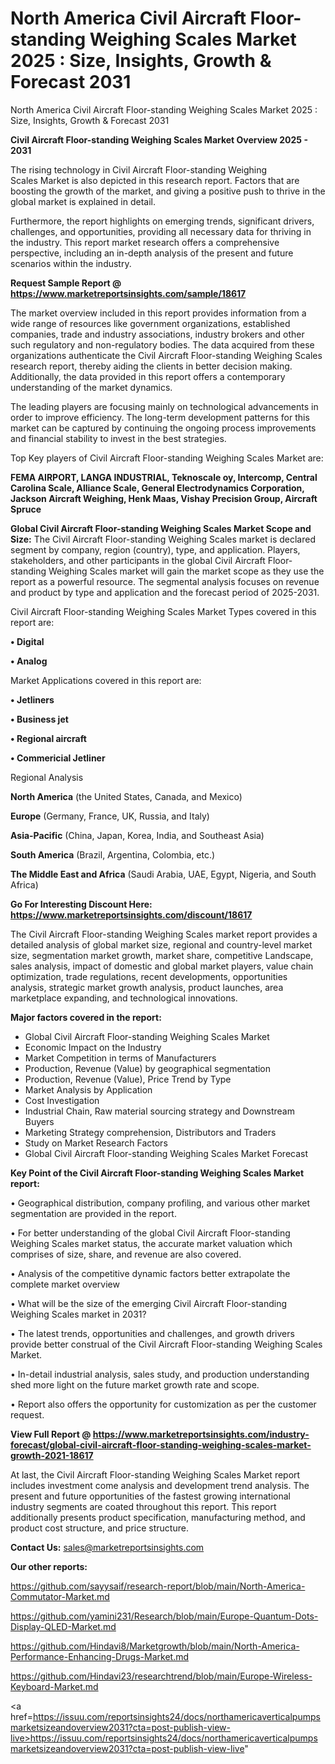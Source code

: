 # North America Civil Aircraft Floor-standing Weighing Scales Market 2025 : Size, Insights, Growth & Forecast 2031
 North America Civil Aircraft Floor-standing Weighing Scales Market 2025 : Size, Insights, Growth & Forecast 2031

<Strong> Civil Aircraft Floor-standing Weighing Scales Market Overview 2025 - 2031</strong>

The rising technology in Civil Aircraft Floor-standing Weighing Scales Market is also depicted in this research report. Factors that are boosting the growth of the market, and giving a positive push to thrive in the global market is explained in detail.

Furthermore, the report highlights on emerging trends, significant drivers, challenges, and opportunities, providing all necessary data for thriving in the industry. This report market research offers a comprehensive perspective, including an in-depth analysis of the present and future scenarios within the industry.

<strong>Request Sample Report @ <a href=https://www.marketreportsinsights.com/sample/18617>https://www.marketreportsinsights.com/sample/18617</a></strong>

The market overview included in this report provides information from a wide range of resources like government organizations, established companies, trade and industry associations, industry brokers and other such regulatory and non-regulatory bodies. The data acquired from these organizations authenticate the Civil Aircraft Floor-standing Weighing Scales research report, thereby aiding the clients in better decision making. Additionally, the data provided in this report offers a contemporary understanding of the market dynamics.

The leading players are focusing mainly on technological advancements in order to improve efficiency. The long-term development patterns for this market can be captured by continuing the ongoing process improvements and financial stability to invest in the best strategies.

Top Key players of Civil Aircraft Floor-standing Weighing Scales Market are:

<strong>FEMA AIRPORT, LANGA INDUSTRIAL, Teknoscale oy, Intercomp, Central Carolina Scale, Alliance Scale, General Electrodynamics Corporation, Jackson Aircraft Weighing, Henk Maas, Vishay Precision Group, Aircraft Spruce</strong>

<strong><b>Global Civil Aircraft Floor-standing Weighing Scales Market Scope and Size:</b></strong>
The Civil Aircraft Floor-standing Weighing Scales market is declared segment by company, region (country), type, and application. Players, stakeholders, and other participants in the global Civil Aircraft Floor-standing Weighing Scales market will gain the market scope as they use the report as a powerful resource. The segmental analysis focuses on revenue and product by type and application and the forecast period of 2025-2031.

Civil Aircraft Floor-standing Weighing Scales Market Types covered in this report are:

<strong>• Digital

• Analog</strong>

Market Applications covered in this report are:

<strong>• Jetliners

• Business jet

• Regional aircraft

• Commericial Jetliner</strong> 

Regional Analysis

<strong>North America</strong> (the United States, Canada, and Mexico)

<strong>Europe</strong> (Germany, France, UK, Russia, and Italy)

<strong>Asia-Pacific</strong> (China, Japan, Korea, India, and Southeast Asia)

<strong>South America</strong> (Brazil, Argentina, Colombia, etc.)

<strong>The Middle East and Africa</strong> (Saudi Arabia, UAE, Egypt, Nigeria, and South Africa)

<strong>Go For Interesting Discount Here: <a href=https://www.marketreportsinsights.com/discount/18617>https://www.marketreportsinsights.com/discount/18617</a></strong>

The Civil Aircraft Floor-standing Weighing Scales market report provides a detailed analysis of global market size, regional and country-level market size, segmentation market growth, market share, competitive Landscape, sales analysis, impact of domestic and global market players, value chain optimization, trade regulations, recent developments, opportunities analysis, strategic market growth analysis, product launches, area marketplace expanding, and technological innovations.

<strong><b>Major factors covered in the report:</b></strong>
<ul>
  <li>Global Civil Aircraft Floor-standing Weighing Scales Market </li>
  <li>Economic Impact on the Industry</li>
  <li>Market Competition in terms of Manufacturers</li>
  <li>Production, Revenue (Value) by geographical segmentation</li>
  <li>Production, Revenue (Value), Price Trend by Type</li>
  <li>Market Analysis by Application</li>
  <li>Cost Investigation</li>
  <li>Industrial Chain, Raw material sourcing strategy and Downstream Buyers</li>
  <li>Marketing Strategy comprehension, Distributors and Traders</li>
  <li>Study on Market Research Factors</li>
  <li>Global Civil Aircraft Floor-standing Weighing Scales Market Forecast</li>
</ul>

<strong><b>Key Point of the Civil Aircraft Floor-standing Weighing Scales Market report:</b></strong>

• Geographical distribution, company profiling, and various other market segmentation are provided in the report.

• For better understanding of the global Civil Aircraft Floor-standing Weighing Scales market status, the accurate market valuation which comprises of size, share, and revenue are also covered.

• Analysis of the competitive dynamic factors better extrapolate the complete market overview

• What will be the size of the emerging Civil Aircraft Floor-standing Weighing Scales market in 2031?

• The latest trends, opportunities and challenges, and growth drivers provide better construal of the Civil Aircraft Floor-standing Weighing Scales Market.

• In-detail industrial analysis, sales study, and production understanding shed more light on the future market growth rate and scope.

• Report also offers the opportunity for customization as per the customer request.

<strong><b>View Full Report @ <a href=https://www.marketreportsinsights.com/industry-forecast/global-civil-aircraft-floor-standing-weighing-scales-market-growth-2021-18617>https://www.marketreportsinsights.com/industry-forecast/global-civil-aircraft-floor-standing-weighing-scales-market-growth-2021-18617</a></b></strong>


At last, the Civil Aircraft Floor-standing Weighing Scales Market report includes investment come analysis and development trend analysis. The present and future opportunities of the fastest growing international industry segments are coated throughout this report. This report additionally presents product specification, manufacturing method, and product cost structure, and price structure.

<strong>Contact Us:</strong>
sales@marketreportsinsights.com

<strong>Our other reports:</strong>

<a href=https://github.com/sayysaif/research-report/blob/main/North-America-Commutator-Market.md>https://github.com/sayysaif/research-report/blob/main/North-America-Commutator-Market.md</a>

<a href=https://github.com/yamini231/Research/blob/main/Europe-Quantum-Dots-Display-QLED-Market.md>https://github.com/yamini231/Research/blob/main/Europe-Quantum-Dots-Display-QLED-Market.md</a>

<a href=https://github.com/Hindavi8/Marketgrowth/blob/main/North-America-Performance-Enhancing-Drugs-Market.md>https://github.com/Hindavi8/Marketgrowth/blob/main/North-America-Performance-Enhancing-Drugs-Market.md</a>

<a href=https://github.com/Hindavi23/researchtrend/blob/main/Europe-Wireless-Keyboard-Market.md>https://github.com/Hindavi23/researchtrend/blob/main/Europe-Wireless-Keyboard-Market.md</a>

<a href=https://issuu.com/reportsinsights24/docs/northamericaverticalpumpsmarketsizeandoverview2031?cta=post-publish-view-live>https://issuu.com/reportsinsights24/docs/northamericaverticalpumpsmarketsizeandoverview2031?cta=post-publish-view-live</a>"
